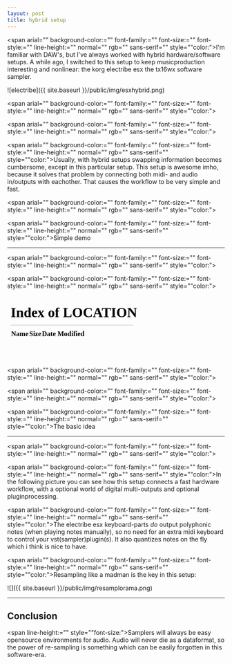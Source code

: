 ```yaml
---
layout: post
title: hybrid setup
---
```



<span arial="" background-color:="" font-family:="" font-size:="" font-style:="" line-height:="" normal="" rgb="" sans-serif="" style="\"color:">I'm familiar with DAW's, but I've always worked with hybrid hardware/software setups. A while ago, I switched to this setup to keep musicproduction interesting and nonlinear: the korg electribe esx the tx16wx software sampler.


  


![electribe]({{ site.baseurl }}/public/img/esxhybrid.png)

  



<span arial="" background-color:="" font-family:="" font-size:="" font-style:="" line-height:="" normal="" rgb="" sans-serif="" style="\"color:">  




<span arial="" background-color:="" font-family:="" font-size:="" font-style:="" line-height:="" normal="" rgb="" sans-serif="" style="\"color:">  




<span arial="" background-color:="" font-family:="" font-size:="" font-style:="" line-height:="" normal="" rgb="" sans-serif="" style="\"color:">Usually, with hybrid setups swapping information becomes cumbersome, except in this particular setup. This setup is awesome imho, because it solves that problem by connecting both midi- and audio in/outputs with eachother. That causes the workflow to be very simple and fast. 



<span arial="" background-color:="" font-family:="" font-size:="" font-style:="" line-height:="" normal="" rgb="" sans-serif="" style="\"color:">  



<span arial="" background-color:="" font-family:="" font-size:="" font-style:="" line-height:="" normal="" rgb="" sans-serif="" style="\"color:">Simple demo

-------------------------------------------------------------------------------------------------------------------------------------------------------------------



<span arial="" background-color:="" font-family:="" font-size:="" font-style:="" line-height:="" normal="" rgb="" sans-serif="" style="\"color:">  




<span arial="" background-color:="" font-family:="" font-size:="" font-style:="" line-height:="" normal="" rgb="" sans-serif="" style="\"color:">  




<iframe allowfullscreen="\"\"" frameborder="\"0\"" height="\"315\"" src="\"//www.youtube.com/embed/jl9I4Zcm2pg\"" width="\"260\"">
</iframe>
<span arial="" background-color:="" font-family:="" font-size:="" font-style:="" line-height:="" normal="" rgb="" sans-serif="" style="\"color:">  




<span arial="" background-color:="" font-family:="" font-size:="" font-style:="" line-height:="" normal="" rgb="" sans-serif="" style="\"color:">  




<span arial="" background-color:="" font-family:="" font-size:="" font-style:="" line-height:="" normal="" rgb="" sans-serif="" style="\"color:">  



<span arial="" background-color:="" font-family:="" font-size:="" font-style:="" line-height:="" normal="" rgb="" sans-serif="" style="\"color:">The basic idea

----------------------------------------------------------------------------------------------------------------------------------------------------------------------



<span arial="" background-color:="" font-family:="" font-size:="" font-style:="" line-height:="" normal="" rgb="" sans-serif="" style="\"color:">  




<span arial="" background-color:="" font-family:="" font-size:="" font-style:="" line-height:="" normal="" rgb="" sans-serif="" style="\"color:">In the following picture you can see how this setup connects a fast hardware workflow, with a optional world of digital multi-outputs and optional pluginprocessing. 



<span arial="" background-color:="" font-family:="" font-size:="" font-style:="" line-height:="" normal="" rgb="" sans-serif="" style="\"color:">The electribe esx keyboard-parts *do* output polyphonic notes (when playing notes manually), so no need for an extra midi keyboard to control your vst(sampler)plugin(s). It also quantizes notes on the fly which i think is nice to have.



<span arial="" background-color:="" font-family:="" font-size:="" font-style:="" line-height:="" normal="" rgb="" sans-serif="" style="\"color:">Resampling like a madman is the key in this setup:


![]({{ site.baseurl }}/public/img/resamplorama.png)

  


  


  


  
  


  


  


  


  


  


  


  


  


  


  


  


  


  


  


  


  

  

---

Conclusion
----------


  



<span line-height:="" style="\"font-size:">Samplers will always be easy opensource environments for audio. Audio will never die as a dataformat, so the power of re-sampling is something which can be easily forgotten in this software-era.

